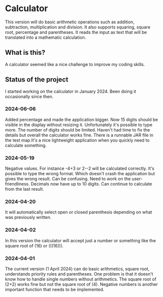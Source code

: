 <h1>Calculator</h1>
This version will do basic arithmetic operations such as addition, subtraction, multiplication and division. It also supports squaring, square root, percentage and parentheses. It reads the input as text that will be translated into a mathematic calculation. 

<h2>What is this?</h2>
A calculator seemed like a nice challenge to improve my coding skills.

<h2>Status of the project</h2>
I started working on the calculator in January 2024. Been doing it occasionally since then. 

<h3>2024-06-06</h3>
Added percentage and made the application bigger. Now 15 digits should be visible in the display without resizing it. Unfortunately it's possible to type more. The number of digits should be limited. Haven't had time to fix the details but overall the calculator works fine. There is a runnable JAR file in the test map.It's a nice lightweight application when you quickly need to calculate something.

<h3>2024-05-19</h3>
Negative values. For instance -4+3 or 2--2 will be calculated correctly. It's possible to type the wrong format. Which doesn't crash the application but gives the wrong result. Can be confusing. Need to work on the user-friendliness. Decimals now have up to 10 digits. Can continue to calculate from the last result.

<h3>2024-04-20</h3>
It will automatically select open or closed parenthesis depending on what was previously written.

<h3>2024-04-02</h3>
In this version the calculator will accept just a number or something like the  square root of (16) or (((16))).

<h3>2024-04-01</h3>
The current version (1 April 2024) can do basic arithmetics, square root, understands priority rules and parentheses. One problem is that it doesn't know how to handle single numbers without arithmetics. The square root of (2+2) works fine but not the square root of (4). Negative numbers is another important function that needs to be implemented.   
